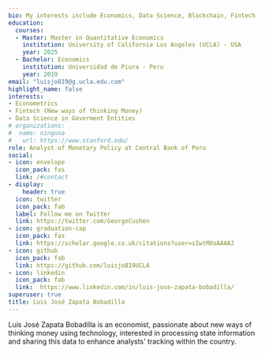 ```yaml
---
bio: My interests include Economics, Data Science, Blockchain, Fintech, robotics and new technologies.
education:
  courses:
  - Master: Master in Quantitative Economics
    institution: University of California Los Angeles (UCLA) - USA
    year: 2025
  - Bachelor: Economics
    institution: Universidad de Piura - Peru
    year: 2019
email: "luisjo819@g.ucla.edu.com"
highlight_name: false
interests:
- Econometrics
- Fintech (New ways of thinking Money)
- Data Science in Goverment Entities
# organizations:
#  name: ninguna
#   url: https://www.stanford.edu/
role: Analyst of Monetary Policy at Central Bank of Peru
social:
- icon: envelope
  icon_pack: fas
  link: /#contact
- display:
    header: true
  icon: twitter
  icon_pack: fab
  label: Follow me on Twitter
  link: https://twitter.com/GeorgeCushen
- icon: graduation-cap
  icon_pack: fas
  link: https://scholar.google.co.uk/citations?user=sIwtMXoAAAAJ
- icon: github
  icon_pack: fab
  link: https://github.com/luisjo819UCLA
- icon: linkedin
  icon_pack: fab
  link:  https://www.linkedin.com/in/luis-jose-zapata-bobadilla/
superuser: true
title: Luis José Zapata Bobadilla
---
```


Luis José Zapata Bobadilla is an economist, passionate about new ways of thinking money using technology, interested in processing state information and sharing this data to enhance analysts' tracking within the country.



